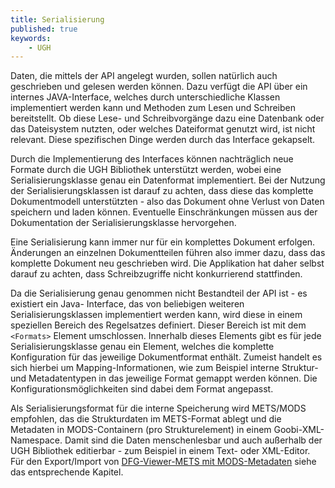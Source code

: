 ```yaml
---
title: Serialisierung
published: true
keywords:
    - UGH
---
```


Daten, die mittels der API angelegt wurden, sollen natürlich auch geschrieben und gelesen werden können. Dazu verfügt die API über ein internes JAVA-Interface, welches durch unterschiedliche Klassen implementiert werden kann und Methoden zum Lesen und Schreiben bereitstellt. Ob diese Lese- und Schreibvorgänge dazu eine Datenbank oder das Dateisystem nutzten, oder welches Dateiformat genutzt wird, ist nicht relevant. Diese spezifischen Dinge werden durch das Interface gekapselt.

Durch die Implementierung des Interfaces können nachträglich neue Formate durch die UGH Bibliothek unterstützt werden, wobei eine Serialisierungsklasse genau ein Datenformat implementiert. Bei der Nutzung der Serialisierungsklassen ist darauf zu achten, dass diese das komplette Dokumentmodell unterstützten - also das Dokument ohne Verlust von Daten speichern und laden können. Eventuelle Einschränkungen müssen aus der Dokumentation der Serialisierungsklasse hervorgehen.

Eine Serialisierung kann immer nur für ein komplettes Dokument erfolgen. Änderungen an einzelnen Dokumentteilen führen also immer dazu, dass das komplette Dokument neu geschrieben wird. Die Applikation hat daher selbst darauf zu achten, dass Schreibzugriffe nicht konkurrierend stattfinden.

Da die Serialisierung genau genommen nicht Bestandteil der API ist - es existiert ein Java- Interface, das von beliebigen weiteren Serialisierungsklassen implementiert werden kann, wird diese in einem speziellen Bereich des Regelsatzes definiert. Dieser Bereich ist mit dem `<Formats>` Element umschlossen. Innerhalb dieses Elements gibt es für jede Serialisierungsklasse genau ein Element, welches die komplette Konfiguration für das jeweilige Dokumentformat enthält. Zumeist handelt es sich hierbei um Mapping-Informationen, wie zum Beispiel interne Struktur- und Metadatentypen in das jeweilige Format gemappt werden können. Die Konfigurationsmöglichkeiten sind dabei dem Format angepasst.

Als Serialisierungsformat für die interne Speicherung wird METS/MODS empfohlen, das die Strukturdaten im METS-Format ablegt und die Metadaten in MODS-Containern (pro Strukturelement) in einem Goobi-XML-Namespace. Damit sind die Daten menschenlesbar und auch außerhalb der UGH Bibliothek editierbar - zum Beispiel in einem Text- oder XML-Editor. Für den Export/Import von [DFG-Viewer-METS mit MODS-Metadaten](http://dfg-viewer.de/profil-der-metadaten/) siehe das entsprechende Kapitel.

